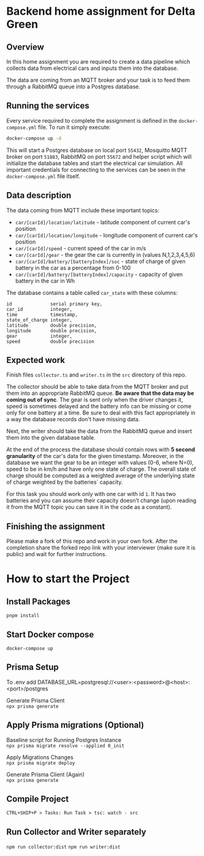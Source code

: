 # Backend home assignment for Delta Green

## Overview

In this home assignment you are required to create a data pipeline which collects data from electrical cars and inputs them into the database.

The data are coming from an MQTT broker and your task is to feed them through a RabbitMQ queue into a Postgres database.

## Running the services

Every service required to complete the assignment is defined in the `docker-compose.yml` file. To run it simply execute:

```sh
docker-compose up -d
```

This will start a Postgres database on local port `55432`, Mosquitto MQTT broker on port `51883`, RabbitMQ on port `55672` and helper script which will initialize the database tables and start the electrical car simulation. All important credentials for connecting to the services can be seen in the `docker-compose.yml` file itself.

## Data description

The data coming from MQTT include these important topics:

- `car/[carId]/location/latitude` - latitude component of current car's position
- `car/[carId]/location/longitude` - longitude component of current car's position
- `car/[carId]/speed` - current speed of the car in m/s
- `car/[carId]/gear` - the gear the car is currently in (values N,1,2,3,4,5,6)
- `car/[carId]/battery/[batteryIndex]/soc` - state of charge of given battery in the car as a percentage from 0-100
- `car/[carId]/battery/[batteryIndex]/capacity` - capacity of given battery in the car in Wh

The database contains a table called `car_state` with these columns:

```
id              serial primary key,
car_id          integer,
time            timestamp,
state_of_charge integer,
latitude        double precision,
longitude       double precision,
gear            integer,
speed           double precision
```

## Expected work

Finish files `collector.ts` and `writer.ts` in the `src` directory of this repo.

The collector should be able to take data from the MQTT broker and put them into an appropriate RabbitMQ queue. **Be aware that the data may be coming out of sync**. The gear is sent only when the driver changes it, speed is sometimes delayed and the battery info can be missing or come only for one battery at a time. Be sure to deal with this fact appropriately in a way the database records don't have missing data.

Next, the writer should take the data from the RabbitMQ queue and insert them into the given database table.

At the end of the process the database should contain rows with **5 second granularity** of the car's data for the given timestamp. Moreover, in the database we want the gear to be an integer with values (0-6, where N=0), speed to be in km/h and have only one state of charge. The overall state of charge should be computed as a weighted average of the underlying state of charge weighted by the batteries` capacity.

For this task you should work only with one car with id `1`. It has two batteries and you can assume their capacity doesn't change (upon reading it from the MQTT topic you can save it in the code as a constant).

## Finishing the assignment

Please make a fork of this repo and work in your own fork. After the completion share the forked repo link with your interviewer (make sure it is public) and wait for further instructions.

# How to start the Project
## Install Packages
`pnpm install`

## Start Docker compose
`docker-compose up`

## Prisma Setup
To .env add
DATABASE_URL=postgresql://\<user>:\<password>@\<host>:\<port>/postgres

Generate Prisma Client \
`npx prisma generate`

## Apply Prisma migrations (Optional)
Baseline script for Running Postgres Instance \
`npx prisma migrate resolve --applied 0_init`

Apply Migrations Changes \
`npx prisma migrate deploy`

Generate Prisma Client (Again) \
`npx prisma generate`

## Compile Project
`CTRL+SHIP+P > Tasks: Run Task > tsc: watch - src`

## Run Collector and Writer separately
`npm run collector:dist`
`npm run writer:dist`